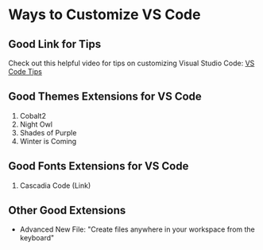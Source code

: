 # Ways to Customize VS Code

## Good Link for Tips
Check out this helpful video for tips on customizing Visual Studio Code: [VS Code Tips](https://www.youtube.com/watch?v=yvXHM2NByh4)

## Good Themes Extensions for VS Code
1. Cobalt2
2. Night Owl
3. Shades of Purple
4. Winter is Coming

## Good Fonts Extensions for VS Code
1. Cascadia Code (Link)

## Other Good Extensions
- Advanced New File: "Create files anywhere in your workspace from the keyboard"
